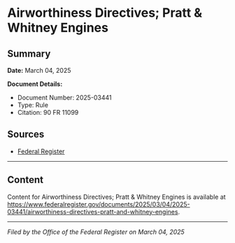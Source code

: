 # Airworthiness Directives; Pratt & Whitney Engines

## Summary

**Date:** March 04, 2025

**Document Details:**
- Document Number: 2025-03441
- Type: Rule
- Citation: 90 FR 11099

## Sources
- [Federal Register](https://www.federalregister.gov/documents/2025/03/04/2025-03441/airworthiness-directives-pratt-and-whitney-engines)

---

## Content

Content for Airworthiness Directives; Pratt & Whitney Engines is available at https://www.federalregister.gov/documents/2025/03/04/2025-03441/airworthiness-directives-pratt-and-whitney-engines.

---

*Filed by the Office of the Federal Register on March 04, 2025*
